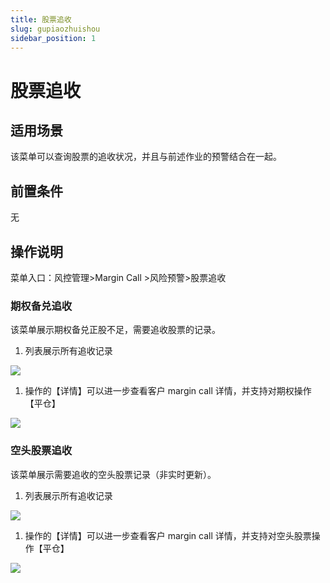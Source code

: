```yaml
---
title: 股票追收
slug: gupiaozhuishou
sidebar_position: 1
---
```



# 股票追收

## 适用场景

该菜单可以查询股票的追收状况，并且与前述作业的预警结合在一起。

## 前置条件

无

## 操作说明

菜单入口：风控管理&gt;Margin Call &gt;风险预警&gt;股票追收

### 期权备兑追收

该菜单展示期权备兑正股不足，需要追收股票的记录。

1. 列表展示所有追收记录

<img src="/assets/IG5rbIjM8oBaBoxqvZYcIAtSntC.png"/>

1. 操作的【详情】可以进一步查看客户 margin call 详情，并支持对期权操作【平仓】

<img src="/assets/EyqBbTz9ao9FbtxVtQtc3HY2nXf.png"/>

### 空头股票追收

该菜单展示需要追收的空头股票记录（非实时更新）。

1. 列表展示所有追收记录

<img src="/assets/XXFabwcZhoLJcextJ2hcO87lnEg.png"/>

1. 操作的【详情】可以进一步查看客户 margin call 详情，并支持对空头股票操作【平仓】

<img src="/assets/A5TQbDYIpo2hu2x0oyIcx6zGngb.png"/>

